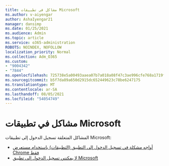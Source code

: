```yaml
---
title: مشاكل في تطبيقات Microsoft
ms.author: v-aiyengar
author: AshaIyengar21
manager: dansimp
ms.date: 01/25/2021
ms.audience: Admin
ms.topic: article
ms.service: o365-administration
ROBOTS: NOINDEX, NOFOLLOW
localization_priority: Normal
ms.collection: Adm_O365
ms.custom:
- "9004342"
- "7844"
ms.openlocfilehash: 725738e5a00493aaea07b7a018a08f47c3ae996cfe768a1719f38e8557370348
ms.sourcegitcommit: b5f7da89a650d2915dc652449623c78be6247175
ms.translationtype: MT
ms.contentlocale: ar-SA
ms.lasthandoff: 08/05/2021
ms.locfileid: "54054749"
---
```

# <a name="issues-with-microsoft-applications"></a>مشاكل في تطبيقات Microsoft

المشاكل المتعلقة تسجيل الدخول إلى تطبيقات Microsoft:

- [أواجه مشكلة في تسجيل الدخول إلى التطبيق (التطبيقات) باستخدام مستعرض Chrome فقط](https://docs.microsoft.com/office365/troubleshoot/miscellaneous/chrome-behavior-affects-applications) 
- [لا يمكنني تسجيل الدخول إلى تطبيق Microsoft](https://docs.microsoft.com/azure/active-directory/application-sign-in-problem-first-party-microsoft/?WT.mc_id=UI_AAD_Apps_Sign_In_Support_L2_MicrosoftApp)
